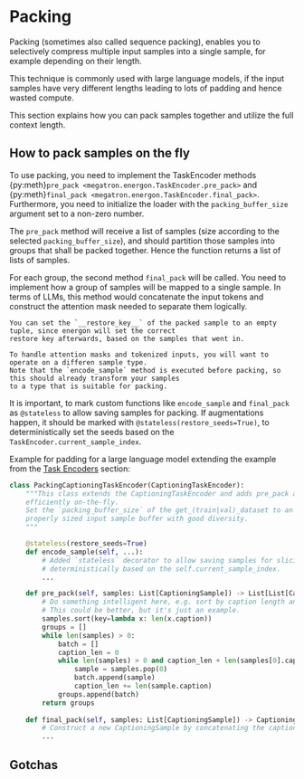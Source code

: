 <!--- Copyright (c) 2024, NVIDIA CORPORATION.
SPDX-License-Identifier: BSD-3-Clause -->

# Packing

Packing (sometimes also called sequence packing), enables you to selectively compress multiple
input samples into a single sample, for example depending on their length.

This technique is commonly used with large language models, if the input samples have very different
lengths leading to lots of padding and hence wasted compute.

This section explains how you can pack samples together and utilize the full context length.

## How to pack samples on the fly

To use packing, you need to implement the TaskEncoder methods {py:meth}`pre_pack <megatron.energon.TaskEncoder.pre_pack>`
and {py:meth}`final_pack <megatron.energon.TaskEncoder.final_pack>`.
Furthermore, you need to initialize the loader with the `packing_buffer_size` argument set to a non-zero number.

The `pre_pack` method will receive a list of samples (size according to the selected `packing_buffer_size`),
and should partition those samples into groups that shall be packed together. Hence the function returns
a list of lists of samples.

For each group, the second method `final_pack` will be called. You need to implement how a group of
samples will be mapped to a single sample. In terms of LLMs, this method would concatenate the input tokens
and construct the attention mask needed to separate them logically.


```{warning}
You can set the `__restore_key__` of the packed sample to an empty tuple, since energon will set the correct
restore key afterwards, based on the samples that went in.
```

```{warning}
To handle attention masks and tokenized inputs, you will want to operate on a differen sample type.
Note that the `encode_sample` method is executed before packing, so this should already transform your samples
to a type that is suitable for packing.
```

It is important, to mark custom functions like `encode_sample` and `final_pack` as `@stateless` to allow saving
samples for packing. If augmentations happen, it should be marked with
`@stateless(restore_seeds=True)`, to deterministically set the seeds based on the
`TaskEncoder.current_sample_index`.

Example for padding for a large language model extending the example from the [Task Encoders](task_encoders) section:

```python
class PackingCaptioningTaskEncoder(CaptioningTaskEncoder):
    """This class extends the CaptioningTaskEncoder and adds pre_pack and final_pack for packing samples
    efficiently on-the-fly.
    Set the `packing_buffer_size` of the get_(train|val)_dataset to an accordingly large number to get a
    properly sized input sample buffer with good diversity.
    """

    @stateless(restore_seeds=True)
    def encode_sample(self, ...):
        # Added `stateless` decorator to allow saving samples for slicing. Will set the seed
        # deterministically based on the self.current_sample_index.
        ...

    def pre_pack(self, samples: List[CaptioningSample]) -> List[List[CaptioningSample]]:
        # Do something intelligent here, e.g. sort by caption length and concat where possible.
        # This could be better, but it's just an example.
        samples.sort(key=lambda x: len(x.caption))
        groups = []
        while len(samples) > 0:
            batch = []
            caption_len = 0
            while len(samples) > 0 and caption_len + len(samples[0].caption) < self.max_length:
                sample = samples.pop(0)
                batch.append(sample)
                caption_len += len(sample.caption)
            groups.append(batch)
        return groups
    
    def final_pack(self, samples: List[CaptioningSample]) -> CaptioningSample:
        # Construct a new CaptioningSample by concatenating the captions
        ...

```

## Gotchas


